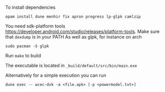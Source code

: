 To install dependencies 
```
opam install dune menhir fix apron progress lp-glpk camlzip
```
You need sdk-platform tools https://developer.android.com/studio/releases/platform-tools. Make sure that `dexdump` is in your PATH
As well as glpk, for instance on arch 
```
sudo pacman -S glpk
```
Run ``make`` to build

The executable is located in ``_build/default/src/bin/main.exe``

Alternatively for a simple execution you can run 
```
dune exec -- wcec-dvk -a <file.apk> [-p <powermodel.txt>]
```